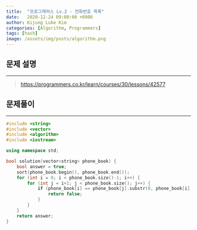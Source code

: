 ```yaml
---
title:  "프로그래머스 Lv.2 - 전화번호 목록"
date:   2020-12-24 09:00:00 +0900
author: Kijung Luke Kim
categories: [Algorithm, Programmers]
tags: [hash]
image: /assets/img/posts/algorithm.png
---
```


## 문제 설명
---

> https://programmers.co.kr/learn/courses/30/lessons/42577

## 문제풀이
---

```cpp
#include <string>
#include <vector>
#include <algorithm>
#include <iostream>

using namespace std;

bool solution(vector<string> phone_book) {
    bool answer = true;
    sort(phone_book.begin(), phone_book.end());
    for (int i = 0; i < phone_book.size()-1; i++) {
        for (int j = i+1; j < phone_book.size(); j++) {
            if (phone_book[i] == phone_book[j].substr(0, phone_book[i].size())) {
                return false;
            }
        }
    }
    return answer;
}
```